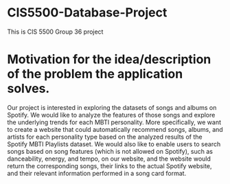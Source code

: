# CIS5500-Database-Project
This is CIS 5500 Group 36 project 

# Motivation for the idea/description of the problem the application solves.
Our project is interested in exploring the datasets of songs and albums on Spotify. We would like to analyze the features of those songs and explore the underlying trends for each MBTI personality. More specifically, we want to create a website that could automatically recommend songs, albums, and artists for each personality type based on the analyzed results of the Spotify MBTI Playlists dataset. We would also like to enable users to search songs based on song features (which is not allowed on Spotify), such as danceability, energy, and tempo, on our website, and the website would return the corresponding songs, their links to the actual Spotify website, and their relevant information performed in a song card format. 
